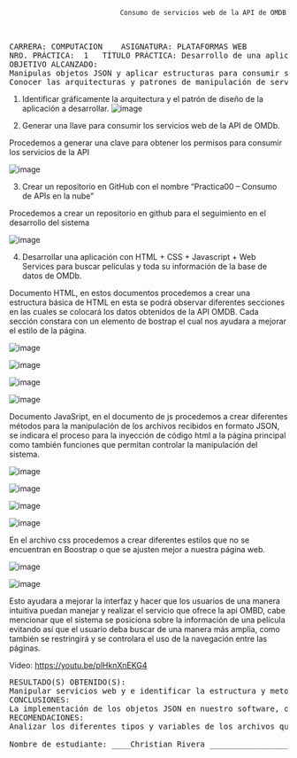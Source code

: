                                 Consumo de servicios web de la API de OMDB
<pre>	
                                
CARRERA: COMPUTACION	ASIGNATURA: PLATAFORMAS WEB
NRO. PRÁCTICA:	1	TÍTULO PRÁCTICA: Desarrollo de una aplicación web utilizando la API de la base de datos de películas OMDB
OBJETIVO ALCANZADO:
Manipulas objetos JSON y aplicar estructuras para consumir servicios web de la Api OMBD.
Conocer las arquitecturas y patrones de manipulación de servicios e información manejadas por la nube. 
</pre>

1.	Identificar gráficamente la arquitectura y el patrón de diseño de la aplicación a desarrollar.
![image](https://user-images.githubusercontent.com/52549697/79182181-d26aaf80-7dd3-11ea-9e8a-150f4a29b99e.png)

2. Generar una llave para consumir los servicios web de la API de OMDb.

Procedemos a generar una clave para obtener los permisos para consumir los servicios de la API

![image](https://user-images.githubusercontent.com/52549697/79182656-efec4900-7dd4-11ea-8715-603da9c016e3.png)

3. Crear un repositorio en GitHub con el nombre “Practica00 – Consumo de APIs en la nube” 

Procedemos a crear un repositorio en github para el seguimiento en el desarrollo del sistema

![image](https://user-images.githubusercontent.com/52549697/79182782-4d809580-7dd5-11ea-9964-defca1c729ba.png)

4. Desarrollar una aplicación con HTML + CSS + Javascript + Web Services para buscar películas y toda su información de la base de datos de OMDb.


Documento HTML, en estos documentos procedemos a crear una estructura básica de HTML en esta se podrá observar diferentes secciones en las cuales se colocará los datos obtenidos de la API OMDB.
Cada sección constara con un elemento de bostrap el cual nos ayudara a mejorar el estilo de la página.


![image](https://user-images.githubusercontent.com/52549697/79183499-435f9680-7dd7-11ea-87a3-2cb7b4bd8448.png)

![image](https://user-images.githubusercontent.com/52549697/79183552-61c59200-7dd7-11ea-9f27-3554b7fc7763.png)

![image](https://user-images.githubusercontent.com/52549697/79183583-76a22580-7dd7-11ea-9efd-73b202371135.png)

![image](https://user-images.githubusercontent.com/52549697/79183655-a81af100-7dd7-11ea-8f7b-935cf9a9d339.png)


Documento JavaSript, en el documento de js procedemos a crear diferentes métodos para la manipulación de los archivos recibidos en formato JSON, se indicara el proceso para la inyección de código html a la página principal como también funciones que permitan controlar la manipulación del sistema.


![image](https://user-images.githubusercontent.com/52549697/79184536-03e67980-7dda-11ea-93ee-76fb125d32f9.png)

![image](https://user-images.githubusercontent.com/52549697/79184568-224c7500-7dda-11ea-89d5-f7d068628916.png)

![image](https://user-images.githubusercontent.com/52549697/79184598-38f2cc00-7dda-11ea-88d2-d5099a1c6d81.png)


![image](https://user-images.githubusercontent.com/52549697/79184631-558f0400-7dda-11ea-8d5c-227d9e538252.png)


En el archivo css procedemos a crear diferentes estilos que no se encuentran en Boostrap o que se ajusten mejor a nuestra página web.


![image](https://user-images.githubusercontent.com/52549697/79184729-9be46300-7dda-11ea-97db-a69da8bd0cc5.png)


![image](https://user-images.githubusercontent.com/52549697/79184760-b3235080-7dda-11ea-84cd-ddceb81d45a4.png)

Esto ayudara a mejorar la interfaz y hacer que los usuarios de una manera intuitiva puedan manejar y realizar el servicio que ofrece la api OMBD, cabe mencionar que el sistema se posiciona sobre la información de una película evitando así que el usuario deba buscar de una manera más amplia, como también se restringirá y se controlara el uso de la navegación entre las páginas.

Video: https://youtu.be/plHknXnEKG4

<pre>
RESULTADO(S) OBTENIDO(S):
Manipular servicios web y e identificar la estructura y metodología aplicada por la web para la manipular un conjunto de archivos JSON 
CONCLUSIONES:
La implementación de los objetos JSON en nuestro software, como uno de los tipos de datos más utilizados para el intercambio de datos por los servicios web nos permite identificar arquitecturas que describe la identificación y gestiona miento de los datos mediante páginas web.
RECOMENDACIONES:
Analizar los diferentes tipos y variables de los archivos que se extraen (JSON, XML), para no generar confusión a la hora de la manipulación de los mismos.  

Nombre de estudiante: ____Christian Rivera _________________________


</pre>


